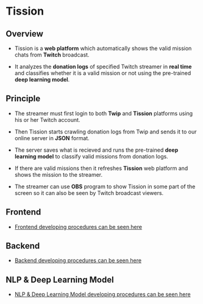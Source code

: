# Tission

## Overview

* Tission is a **web platform** which automatically shows the valid mission chats from **Twitch** broadcast.

* It analyzes the **donation logs** of specified Twitch streamer in **real time** and classifies whether it is a valid mission or not using the pre-trained **deep learning model**.

## Principle

* The streamer must first login to both **Twip** and **Tission** platforms using his or her Twitch account.

* Then Tission starts crawling donation logs from Twip and sends it to our online server in **JSON** format.

* The server saves what is recieved and runs the pre-trained **deep learning model** to classify valid missions from donation logs.
 
* If there are valid missions then it refreshes **Tission** web platform and shows the mission to the streamer.

* The streamer can use **OBS** program to show Tission in some part of the screen so it can also be seen by Twitch broadcast viewers.

## Frontend

* [Frontend developing procedures can be seen here](https://github.com/CAU-OSS-2019/team-project-team4/tree/master/front/vue-front)

## Backend

* [Backend developing procedures can be seen here](https://github.com/CAU-OSS-2019/team-project-team4/tree/master/backend)

## NLP & Deep Learning Model

* [NLP & Deep Learning Model developing procedures can be seen here](https://github.com/CAU-OSS-2019/team-project-team4/tree/master/nlp%20%26%20deep%20learning)



